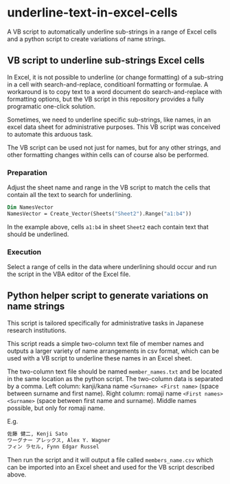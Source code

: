 # underline-text-in-excel-cells

A VB script to automatically underline sub-strings in a range of Excel cells and a python script to create variations of name strings.

## VB script to underline sub-strings Excel cells

In Excel, it is not possible to underline (or change formatting) of a sub-string in a cell with search-and-replace, conditioanl formatting or formulae.
A workaround is to copy text to a word document do search-and-replace with formatting options, but the VB script in this repository provides a fully programatic one-click solution.

Sometimes, we need to underline specific sub-strings, like names, in an excel data sheet for administrative purposes. This VB script was conceived to automate this arduous task.

The VB script can be used not just for names, but for any other strings, and other formatting changes within cells can of course also be performed.

### Preparation

Adjust the sheet name and range in the VB script to match the cells that contain all the text to search for underlining.

```vb
Dim NamesVector
NamesVector = Create_Vector(Sheets("Sheet2").Range("a1:b4"))
```

In the example above, cells `a1:b4` in sheet `Sheet2` each contain text that should be underlined.

### Execution

Select a range of cells in the data where underlining should occur and run the script in the VBA editor of the Excel file.

## Python helper script to generate variations on name strings

This script is tailored specifically for administrative tasks in Japanese research institutions.

This script reads a simple two-column text file of member names and outputs a larger variety of name arrangements in csv format, which can be used with a VB script to underline these names in an Excel sheet.

The two-column text file should be named `member_names.txt` and be located in the same location as the python script. The two-column data is separated by a comma. Left column: kanji/kana name `<Surname> <First name>` (space between surname and first name). Right column: romaji name `<First names> <Surname>` (space between first name and surname). Middle names possible, but only for romaji name.

E.g.
```txt
佐藤 健二, Kenji Sato
ワーグナー アレックス, Alex Y. Wagner
フィン ラセル, Fynn Edgar Russel
```

Then run the script and it will output a file called `members_name.csv` which can be imported into an Excel sheet and used for the VB script described above.


